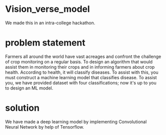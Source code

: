 # Vision_verse_model
We made this in an intra-college hackathon.

# problem statement
Farmers all around the world have vast acreages and confront the challenge of crop monitoring on a regular basis. To design an algorithm that would assist them in monitoring their crops and in informing farmers about crop health.
According to health, it will classify diseases. To assist with this, you must construct a machine learning model that classifies disease.
To assist you, we have provided dataset with four classifications; now it's up to you to design an ML model.

# solution
We have made a deep learning model by implementing Convolutional Neural Network by help of Tensorflow.
